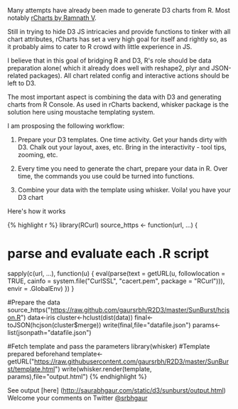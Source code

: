 Many attempts have already been made to generate D3 charts from R. Most notably [rCharts by Ramnath V](http://rcharts.io). 

Still in trying to hide D3 JS intricacies and provide functions to tinker with all chart attributes, rCharts has set a very high goal for itself and rightly so, as it probably aims to cater to R crowd with little experience in JS.

I believe that in this goal of bridging R and D3, R's role should be data preparation alone( which it already does well with reshape2, plyr and JSON-related packages). All chart related config and interactive actions should be left to D3.

The most important aspect is combining the data with D3 and generating charts from R Console. As used in rCharts backend, whisker package is the solution here using moustache templating system.

I am prosposing the following workflow:

1. Prepare your D3 templates. One time activity. Get your hands dirty with D3. Chalk out your layout, axes, etc. Bring in the interactivity - tool tips, zooming, etc.

2. Every time you need to generate the chart, prepare your data in R. Over time, the commands you use could be turned into functions.

3. Combine your data with the template using whisker. Voila! you have your D3 chart

Here's how it works

{% highlight r %}
library(RCurl)
source_https <- function(url, ...) {
  # parse and evaluate each .R script
  sapply(c(url, ...), function(u) {
  eval(parse(text = getURL(u, followlocation = TRUE, cainfo = system.file("CurlSSL", "cacert.pem", package = "RCurl"))), envir = .GlobalEnv)
  })
}

#Prepare the data
source_https("https://raw.github.com/gaursrbh/R2D3/master/SunBurst/hcjson.R")
data<-iris
cluster<-hclust(dist(data))
final<-toJSON(hcjson(cluster$merge))
write(final,file="datafile.json")
params<-list(jsonpath="datafile.json")

#Fetch template and pass the parameters
library(whisker)
#Template prepared beforehand
template<-getURL("https://raw.githubusercontent.com/gaursrbh/R2D3/master/SunBurst/template.html")
write(whisker.render(template, params),file="output.html")
{% endhighlight %}

See output [here] (http://saurabhgaur.com/static/d3/sunburst/output.html)
Welcome your comments on Twitter [@srbhgaur](https://twitter.com/srbhgaur)

